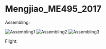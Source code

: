# Mengjiao_ME495_2017

Assembling:

![Assembling1](https://github.com/MuMu1018/Mengjiao_ME495_2017/blob/master/assembling1.png)
![Assembling2](https://github.com/MuMu1018/Mengjiao_ME495_2017/blob/master/assembling2.png)
![Assembling3](https://github.com/MuMu1018/Mengjiao_ME495_2017/blob/master/assembling3.png)

Flight:

